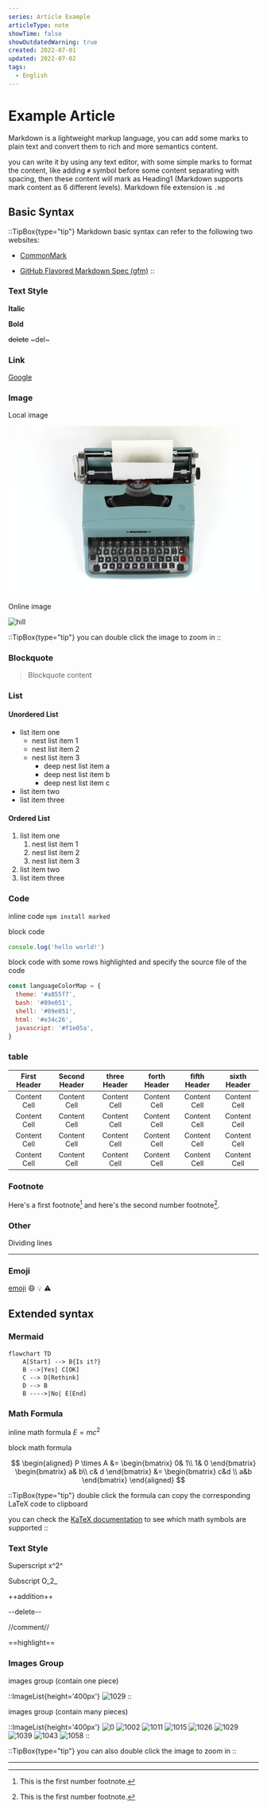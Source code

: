 ```yaml
---
series: Article Example
articleType: note
showTime: false
showOutdatedWarning: true
created: 2022-07-01
updated: 2022-07-02
tags:
  - English
---
```


# Example Article

Markdown is a lightweight markup language, you can add some marks to plain text and convert them to rich and more semantics content.

you can write it by using any text editor, with some simple marks to format the content, like adding `#` symbol before some content separating with spacing, then these content will mark as Heading1 (Markdown supports mark content as 6 different levels). Markdown file extension is `.md`

## Basic Syntax

::TipBox{type="tip"}
Markdown basic syntax can refer to the following two websites:

* [CommonMark](https://commonmark.org/)

* [GitHub Flavored Markdown Spec (gfm)](https://github.github.com/gfm/)
::

### Text Style

**Italic**

**Bold**

~~delete~~ ~del~

### Link

[Google](https://www.google.com/)

### Image

Local image

![typewrite](./images/typewriter.jpg)

Online image

![hill](https://i.picsum.photos/id/866/536/354.jpg?hmac=tGofDTV7tl2rprappPzKFiZ9vDh5MKj39oa2D--gqhA)

::TipBox{type="tip"}
you can double click the image to zoom in
::

### Blockquote

> Blockquote content

### List

#### Unordered List

* list item one
  * nest list item 1
  * nest list item 2
  * nest list item 3
    * deep nest list item a
    * deep nest list item b
    * deep nest list item c
* list item two
* list item three

#### Ordered List

1. list item one
    1. nest list item 1
    2. nest list item 2
    3. nest list item 3
2. list item two
3. list item three


### Code

inline code `npm install marked`

block code

```javascript
console.log('hello world!')
```

block code with some rows highlighted and specify the source file of the code

```javascript [/components/content/ProseCode.vue] {2-4, 6}
const languageColorMap = {
  theme: '#a855f7',
  bash: '#89e051',
  shell: '#89e051',
  html: '#e34c26',
  javascript: '#f1e05a',
}
```

### table

| First Header | Second Header | three Header | forth Header | fifth Header | sixth Header |
| :---: | :---: | :---: | :---: | :---: | :---: |
| Content Cell | Content Cell | Content Cell | Content Cell | Content Cell | Content Cell |
| Content Cell | Content Cell | Content Cell | Content Cell | Content Cell | Content Cell |
| Content Cell | Content Cell | Content Cell | Content Cell | Content Cell | Content Cell |
| Content Cell | Content Cell | Content Cell | Content Cell | Content Cell | Content Cell |

### Footnote

Here's a first footnote[^1] and here's the second number footnote[^2].

### Other

Dividing lines

---

### Emoji

[emoji](https://www.webfx.com/tools/emoji-cheat-sheet/) :smile: :bulb: :warning:

## Extended syntax

### Mermaid

```mermaid
flowchart TD
    A[Start] --> B{Is it?}
    B -->|Yes| C[OK]
    C --> D[Rethink]
    D --> B
    B ---->|No| E[End]
```

### Math Formula
inline math formula $E=mc^2$

block math formula

$$
\begin{aligned}
P \times A
&=
\begin{bmatrix}
  0& 1\\
  1& 0
\end{bmatrix}
\begin{bmatrix}
  a& b\\
  c& d
\end{bmatrix}
&=
\begin{bmatrix}
  c&d \\
  a&b
\end{bmatrix}
\end{aligned}
$$

::TipBox{type="tip"}
double click the formula can copy the corresponding LaTeX code to clipboard

you can check the [KaTeX documentation](https://katex.org/docs/supported.html) to see which math symbols are supported
::

### Text Style

Superscript x^2^

Subscript O_2_

++addition++

--delete--

//comment//

==highlight==

### Images Group

images group (contain one piece)

::ImageList{height='400px'}
![1029](https://picsum.photos/id/1029/1080)
::

images group (contain many pieces)

::ImageList{height='400px'}
![0](https://picsum.photos/id/0/200)
![1002](https://picsum.photos/id/1002/600)
![1011](https://picsum.photos/id/1011/400)
![1015](https://picsum.photos/id/1015/500)
![1026](https://picsum.photos/id/1026/800)
![1029](https://picsum.photos/id/1029/1080)
![1039](https://picsum.photos/id/1039/800/1000)
![1043](https://picsum.photos/id/1043/600/800)
![1058](https://picsum.photos/id/1058/1000)
::

::TipBox{type="tip"}
you can also double click the image to zoom in
::


---

[^1]: This is the first number footnote.
[^2]: This is the first number footnote.
